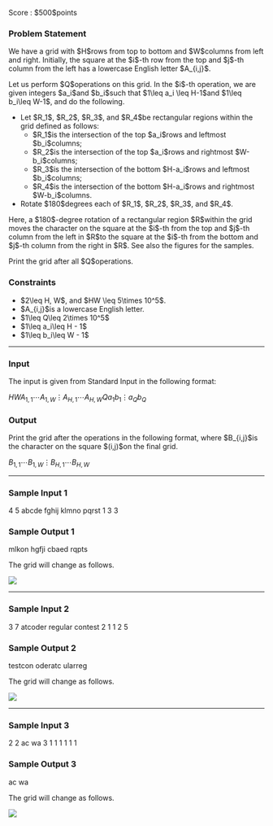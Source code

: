 
<div>

<span>

<span>

<p>
Score : $500$points
</p>

<div>

<section>

### **Problem Statement**

<p>
We have a grid with $H$rows from top to bottom and $W$columns from left and right. Initially, the square at the $i$-th row from the top and $j$-th column from the left has a lowercase English letter $A_{i,j}$.
</p>

<p>
Let us perform $Q$operations on this grid. In the $i$-th operation, we are given integers $a_i$and $b_i$such that $1\leq a_i \leq H-1$and $1\leq b_i\leq W-1$, and do the following.
</p>

<ul>

<li>
Let $R_1$, $R_2$, $R_3$, and $R_4$be rectangular regions within the grid defined as follows:
<ul>

<li>
$R_1$is the intersection of the top $a_i$rows and leftmost $b_i$columns;
</li>

<li>
$R_2$is the intersection of the top $a_i$rows and rightmost $W-b_i$columns;
</li>

<li>
$R_3$is the intersection of the bottom $H-a_i$rows and leftmost $b_i$columns;
</li>

<li>
$R_4$is the intersection of the bottom $H-a_i$rows and rightmost $W-b_i$columns.
</li>

</ul>

</li>

<li>
Rotate $180$degrees each of $R_1$, $R_2$, $R_3$, and $R_4$.
</li>

</ul>

<p>
Here, a $180$-degree rotation of a rectangular region $R$within the grid moves the character on the square at the $i$-th from the top and $j$-th column from the left in $R$to the square at the $i$-th from the bottom and $j$-th column from the right in $R$. See also the figures for the samples.
</p>

<p>
Print the grid after all $Q$operations.
</p>

</section>

</div>

<div>

<section>

### **Constraints**

<ul>

<li>
$2\leq H, W$, and $HW \leq 5\times 10^5$.
</li>

<li>
$A_{i,j}$is a lowercase English letter.
</li>

<li>
$1\leq Q\leq 2\times 10^5$
</li>

<li>
$1\leq a_i\leq H - 1$
</li>

<li>
$1\leq b_i\leq W - 1$
</li>

</ul>

</section>

</div>

---

<div>

<div>

<section>

### **Input**

<p>
The input is given from Standard Input in the following format:
</p>

<div>

$H$$W$$A_{1,1}\cdots A_{1, W}$$\vdots$$A_{H,1}\cdots A_{H, W}$$Q$$a_1$$b_1$$\vdots$$a_Q$$b_Q$
</div>

</section>

</div>

<div>

<section>

### **Output**

<p>
Print the grid after the operations in the following format, where $B_{i,j}$is the character on the square $(i,j)$on the final grid.
</p>

<div>

$B_{1,1}\cdots B_{1, W}$$\vdots$$B_{H,1}\cdots B_{H, W}$
</div>

</section>

</div>

</div>

---

<div>

<section>

### **Sample Input 1**

<div>

4 5
abcde
fghij
klmno
pqrst
1
3 3

</div>

</section>

</div>

<div>

<section>

### **Sample Output 1**

<div>

mlkon
hgfji
cbaed
rqpts

</div>

<p>
The grid will change as follows.
</p>

<p>

<img src="https://img.atcoder.jp/arc153/5503f0a5f92e488238556b943aa1d6b7.png">

</img>

</p>

</section>

</div>

---

<div>

<section>

### **Sample Input 2**

<div>

3 7
atcoder
regular
contest
2
1 1
2 5

</div>

</section>

</div>

<div>

<section>

### **Sample Output 2**

<div>

testcon
oderatc
ularreg

</div>

<p>
The grid will change as follows.
</p>

<p>

<img src="https://img.atcoder.jp/arc153/353f0b30a9561e38967fb3aedf5767c5.png">

</img>

</p>

</section>

</div>

---

<div>

<section>

### **Sample Input 3**

<div>

2 2
ac
wa
3
1 1
1 1
1 1

</div>

</section>

</div>

<div>

<section>

### **Sample Output 3**

<div>

ac
wa

</div>

<p>
The grid will change as follows.
</p>

<p>

<img src="https://img.atcoder.jp/arc153/655a0ac98f0625e806f6abc97853a437.png">

</img>

</p>

</section>

</div>

</span>

</span>

</div>
